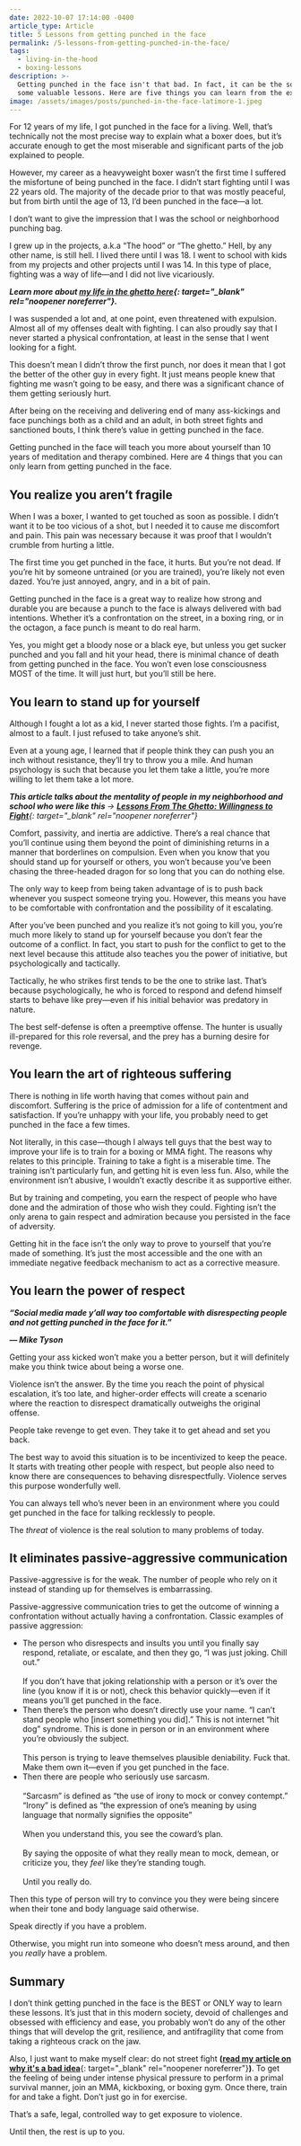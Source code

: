 ```yaml
---
date: 2022-10-07 17:14:00 -0400
article_type: Article
title: 5 Lessons from getting punched in the face
permalink: /5-lessons-from-getting-punched-in-the-face/
tags:
  - living-in-the-hood
  - boxing-lessons
description: >-
  Getting punched in the face isn't that bad. In fact, it can be the source of
  some valuable lessons. Here are five things you can learn from the experience.
image: /assets/images/posts/punched-in-the-face-latimore-1.jpeg
---
```

For 12 years of my life, I got punched in the face for a living. Well, that’s technically not the most precise way to explain what a boxer does, but it’s accurate enough to get the most miserable and significant parts of the job explained to people.

However, my career as a heavyweight boxer wasn’t the first time I suffered the misfortune of being punched in the face. I didn’t start fighting until I was 22 years old. The majority of the decade prior to that was mostly peaceful, but from birth until the age of 13, I’d been punched in the face—a lot.

I don’t want to give the impression that I was the school or neighborhood punching bag.

I grew up in the projects, a.k.a “The hood” or “The ghetto.” Hell, by any other name, is still hell. I lived there until I was 18. I went to school with kids from my projects and other projects until I was 14. In this type of place, fighting was a way of life—and I did not live vicariously.

***Learn more about&nbsp;[my life in the ghetto here](https://edlatimore.com/the-projects/){: target="_blank" rel="noopener noreferrer"}.***

I was suspended a lot and, at one point, even threatened with expulsion. Almost all of my offenses dealt with fighting. I can also proudly say that I never started a physical confrontation, at least in the sense that I went looking for a fight.

This doesn’t mean I didn’t throw the first punch, nor does it mean that I got the better of the other guy in every fight. It just means people knew that fighting me wasn’t going to be easy, and there was a significant chance of them getting seriously hurt.

After being on the receiving and delivering end of many ass-kickings and face punchings both as a child and an adult, in both street fights and sanctioned bouts, I think there’s value in getting punched in the face.

Getting punched in the face will teach you more about yourself than 10 years of meditation and therapy combined. Here are 4 things that you can only learn from getting punched in the face.

## You realize you aren’t fragile

When I was a boxer, I wanted to get touched as soon as possible. I didn’t want it to be too vicious of a shot, but I needed it to cause me discomfort and pain. This pain was necessary because it was proof that I wouldn’t crumble from hurting a little.

The first time you get punched in the face, it hurts. But you’re not dead. If you’re hit by someone untrained (or you are trained), you’re likely not even dazed. You’re just annoyed, angry, and in a bit of pain.

Getting punched in the face is a great way to realize how strong and durable you are because a punch to the face is always delivered with bad intentions. Whether it’s a confrontation on the street, in a boxing ring, or in the octagon, a face punch is meant to do real harm.

Yes, you might get a bloody nose or a black eye, but unless you get sucker punched and you fall and hit your head, there is minimal chance of death from getting punched in the face. You won’t even lose consciousness MOST of the time. It will just hurt, but you’ll still be here.

## You learn to stand up for yourself

Although I fought a lot as a kid, I never started those fights. I’m a pacifist, almost to a fault. I just refused to take anyone’s shit.

Even at a young age, I learned that if people think they can push you an inch without resistance, they’ll try to throw you a mile. And human psychology is such that because you let them take a little, you’re more willing to let them take a lot more.

***This article talks about the mentality of people in my neighborhood and school who were like this&nbsp;**→&nbsp;[**Lessons From The Ghetto: Willingness to Fight**](https://edlatimore.com/lessons-from-the-ghetto-willingness-to-fight/){: target="_blank" rel="noopener noreferrer"}*​

Comfort, passivity, and inertia are addictive. There’s a real chance that you’ll continue using them beyond the point of diminishing returns in a manner that borderlines on compulsion. Even when you know that you should stand up for yourself or others, you won’t because you’ve been chasing the three-headed dragon for so long that you can do nothing else.

The only way to keep from being taken advantage of is to push back whenever you suspect someone trying you. However, this means you have to be comfortable with confrontation and the possibility of it escalating.

After you’ve been punched and you realize it’s not going to kill you, you’re much more likely to stand up for yourself because you don’t fear the outcome of a conflict. In fact, you start to push for the conflict to get to the next level because this attitude also teaches you the power of initiative, but psychologically and tactically.

Tactically, he who strikes first tends to be the one to strike last. That’s because psychologically, he who is forced to respond and defend himself starts to behave like prey—even if his initial behavior was predatory in nature.

The best self-defense is often a preemptive offense. The hunter is usually ill-prepared for this role reversal, and the prey has a burning desire for revenge.

## You learn the art of righteous suffering

There is nothing in life worth having that comes without pain and discomfort. Suffering is the price of admission for a life of contentment and satisfaction. If you’re unhappy with your life, you probably need to get punched in the face a few times.

Not literally, in this case—though I always tell guys that the best way to improve your life is to train for a boxing or MMA fight. The reasons why relates to this principle. Training to take a fight is a miserable time. The training isn’t particularly fun, and getting hit is even less fun. Also, while the environment isn’t abusive, I wouldn’t exactly describe it as supportive either.

But by training and competing, you earn the respect of people who have done and the admiration of those who wish they could. Fighting isn’t the only arena to gain respect and admiration because you persisted in the face of adversity.

Getting hit in the face isn’t the only way to prove to yourself that you’re made of something. It’s just the most accessible and the one with an immediate negative feedback mechanism to act as a corrective measure.

## You learn the power of respect

***“Social media made y’all way too comfortable with disrespecting people and not getting punched in the face for it.”***

***— Mike Tyson***

Getting your ass kicked won’t make you a better person, but it will definitely make you think twice about being a worse one.

Violence isn’t the answer. By the time you reach the point of physical escalation, it’s too late, and higher-order effects will create a scenario where the reaction to disrespect dramatically outweighs the original offense.

People take revenge to get even. They take it to get ahead and set you back.

The best way to avoid this situation is to be incentivized to keep the peace. It starts with treating other people with respect, but people also need to know there are consequences to behaving disrespectfully. Violence serves this purpose wonderfully well.

You can always tell who’s never been in an environment where you could get punched in the face for talking recklessly to people.

The&nbsp;*threat*&nbsp;of violence is the real solution to many problems of today.

## It eliminates passive-aggressive communication

Passive-aggressive is for the weak. The number of people who rely on it instead of standing up for themselves is embarrassing.

Passive-aggressive communication tries to get the outcome of winning a confrontation without actually having a confrontation. Classic examples of passive aggression:

* The person who disrespects and insults you until you finally say respond, retaliate, or escalate, and then they go, “I was just joking. Chill out.”<br><br>If you don’t have that joking relationship with a person or it’s over the line (you know if it is or not), check this behavior quickly—even if it means you’ll get punched in the face.
* Then there’s the person who doesn’t directly use your name. “I can’t stand people who \[insert something you did\].” This is not internet “hit dog” syndrome. This is done in person or in an environment where you’re obviously the subject.<br><br>This person is trying to leave themselves plausible deniability. Fuck that. Make them own it—even if you get punched in the face.
* Then there are people who seriously use sarcasm.<br><br>“Sarcasm” is defined as “the use of irony to mock or convey contempt.” “Irony” is defined as “the expression of one’s meaning by using language that normally signifies the opposite”<br><br>When you understand this, you see the coward’s plan.<br><br>By saying the opposite of what they really mean to mock, demean, or criticize you, they&nbsp;*feel*&nbsp;like they’re standing tough.<br><br>Until you really do.

Then this type of person will try to convince you they were being sincere when their tone and body language said otherwise.

Speak directly if you have a problem.

Otherwise, you might run into someone who doesn’t mess around, and then you&nbsp;*really*&nbsp;have a problem.

## Summary

I don’t think getting punched in the face is the BEST or ONLY way to learn these lessons. It’s just that in this modern society, devoid of challenges and obsessed with efficiency and ease, you probably won’t do any of the other things that will develop the grit, resilience, and antifragility that come from taking a righteous crack on the jaw.

Also, I just want to make myself clear: do not street fight&nbsp;**(**[**read my article on why it's a bad idea**](https://edlatimore.com/how-to-win-a-street-fight/){: target="_blank" rel="noopener noreferrer"}**)**. To get the feeling of being under intense physical pressure to perform in a primal survival manner, join an MMA, kickboxing, or boxing gym. Once there, train for and take a fight. Don’t just go in for exercise.

That’s a safe, legal, controlled way to get exposure to violence.

Until then, the rest is up to you.